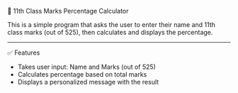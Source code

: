 📘 11th Class Marks Percentage Calculator

This is a simple program that asks the user to enter their name and 11th class marks (out of 525), then calculates and displays the percentage.

---

✅ Features

- Takes user input: Name and Marks (out of 525)
- Calculates percentage based on total marks
- Displays a personalized message with the result
